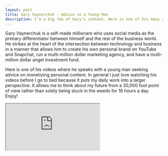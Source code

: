 ```yaml
---
layout: post
title: Gary Vaynerchuk - Advice to a Young Man
description: I'm a big fan of Gary's content. Here is one of his many solid YouTube clips.
---
```


Gary Vaynerchuk is a self-made millionare who uses social media as the primary differentiator between himself and the rest of the business world. He strikes at the heart of the intersection between technology and business in a manner that allows him to create his own personal brand on YouTube and Snapchat, run a multi-million dollar marketing agency, and have a multi-million dollar angel investment fund.

Here is one of his videos where he speaks with a young man seeking advice on monetizing personal content. In general I just love watching his videos before I go to bed because it puts my daily work into a larger perspective. It allows me to think about my future from a 30,000 foot point of view rather than solely being stuck in the weeds for 18 hours a day. Enjoy!


<div id="vid_iframe">
    <iframe src="https://www.youtube.com/embed/HwXsFPZp3fQ" allowfullscreen></iframe>
</div>